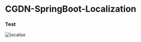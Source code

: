 # CGDN-SpringBoot-Localization
### Test
![localise](https://user-images.githubusercontent.com/37821007/69539661-8d2a1a80-0fb7-11ea-90de-82edc8e49f5e.png)
